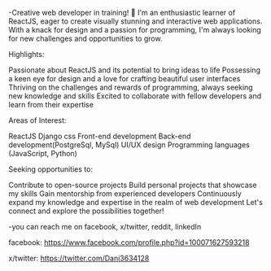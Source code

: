 -Creative web developer in training!
 👋 
I'm an enthusiastic learner of ReactJS, eager to create visually stunning and interactive web applications. With a knack for design and a passion for programming, I'm always looking for new challenges and opportunities to grow.

Highlights:

Passionate about ReactJS and its potential to bring ideas to life
Possessing a keen eye for design and a love for crafting beautiful user interfaces
Thriving on the challenges and rewards of programming, always seeking new knowledge and skills
Excited to collaborate with fellow developers and learn from their expertise

Areas of Interest:

ReactJS
Django
css
Front-end development
Back-end development(PostgreSql, MySql)
UI/UX design
Programming languages (JavaScript, Python)


Seeking opportunities to:

Contribute to open-source projects
Build personal projects that showcase my skills
Gain mentorship from experienced developers
Continuously expand my knowledge and expertise in the realm of web development
Let's connect and explore the possibilities together!


-you can reach me on facebook, x/twitter, reddit, linkedIn

facebook:  https://www.facebook.com/profile.php?id=100071627593218

x/twitter: https://twitter.com/Dani3634128




